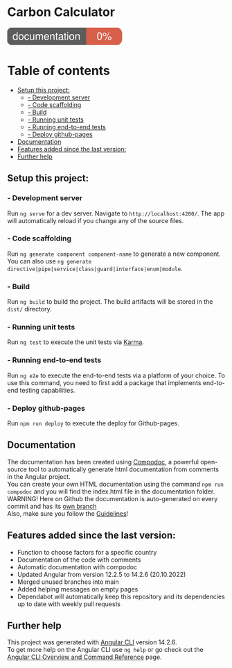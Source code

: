 # Carbon Calculator
![Documentation Coverage](https://raw.githubusercontent.com/Benji377/carbon-calculator/angular-docu/images/coverage-badge-documentation.svg)

# Table of contents

- [Setup this project:](#setup-this-project)
  - [- Development server](#--development-server)
  - [- Code scaffolding](#--code-scaffolding)
  - [- Build](#--build)
  - [- Running unit tests](#--running-unit-tests)
  - [- Running end-to-end tests](#--running-end-to-end-tests)
  - [- Deploy github-pages](#--deploy-github-pages)
- [Documentation](#documentation)
- [Features added since the last version:](#features-added-since-the-last-version)
- [Further help](#further-help)

## Setup this project:

### - Development server

Run `ng serve` for a dev server. Navigate to `http://localhost:4200/`. The app will automatically reload if you change any of the source files.

### - Code scaffolding

Run `ng generate component component-name` to generate a new component. You can also use `ng generate directive|pipe|service|class|guard|interface|enum|module`.

### - Build

Run `ng build` to build the project. The build artifacts will be stored in the `dist/` directory.

### - Running unit tests

Run `ng test` to execute the unit tests via [Karma](https://karma-runner.github.io).

### - Running end-to-end tests

Run `ng e2e` to execute the end-to-end tests via a platform of your choice. To use this command, you need to first add a package that implements end-to-end testing capabilities.

### - Deploy github-pages
Run `npm run deploy` to execute the deploy for Github-pages.


## Documentation

The documentation has been created using [Compodoc](https://compodoc.app/), a powerful open-source tool to automatically generate
html documentation from comments in the Angular project. \
You can create your own HTML documentation using the command `npm run compodoc` and you will find the index.html file in the documentation folder. \
WARNING! Here on Github the documentation is auto-generated on every commit and has its [own branch](https://github.com/Benji377/carbon-calculator/tree/angular-docu) \
Also, make sure you follow the [Guidelines](DOCUMENTING.md)!

## Features added since the last version:

- Function to choose factors for a specific country
- Documentation of the code with comments
- Automatic documentation with compodoc
- Updated Angular from version 12.2.5 to 14.2.6 (20.10.2022)
- Merged unused branches into main
- Added helping messages on empty pages
- Dependabot will automatically keep this repository and its dependencies up to date with weekly pull requests

## Further help
This project was generated with [Angular CLI](https://github.com/angular/angular-cli) version 14.2.6. \
To get more help on the Angular CLI use `ng help` or go check out the [Angular CLI Overview and Command Reference](https://angular.io/cli) page.
